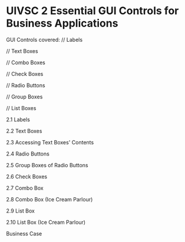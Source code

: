 # UIVSC 2 Essential GUI Controls for Business Applications

GUI Controls covered:
// Labels

// Text Boxes

// Combo Boxes


// Check Boxes

// Radio Buttons

// Group Boxes

// List Boxes




2.1 Labels

2.2 Text Boxes

2.3 Accessing Text Boxes' Contents

2.4 Radio Buttons

2.5 Group Boxes of Radio Buttons

2.6 Check Boxes

2.7 Combo Box

2.8 Combo Box (Ice Cream Parlour)

2.9 List Box

2.10 List Box (Ice Cream Parlour)

Business Case
